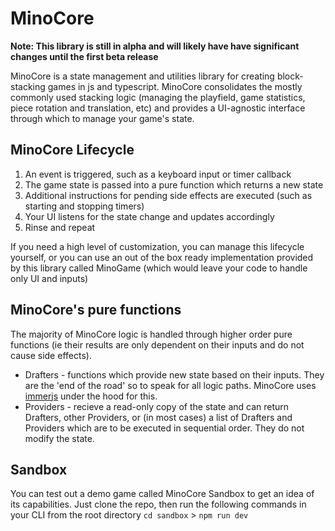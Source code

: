 # MinoCore

**Note: This library is still in alpha and will likely have have significant changes until the first beta release**

MinoCore is a state management and utilities library for creating block-stacking games in js and typescript. MinoCore consolidates the mostly commonly used stacking logic (managing the playfield, game statistics, piece rotation and translation, etc) and provides a UI-agnostic interface through which to manage your game's state.

## MinoCore Lifecycle
1. An event is triggered, such as a keyboard input or timer callback
2. The game state is passed into a pure function which returns a new state
3. Additional instructions for pending side effects are executed (such as starting and stopping timers)
4. Your UI listens for the state change and updates accordingly
5. Rinse and repeat

If you need a high level of customization, you can manage this lifecycle yourself, or you can use an out of the box ready implementation provided by this library called MinoGame (which would leave your code to handle only UI and inputs)

## MinoCore's pure functions

The majority of MinoCore logic is handled through higher order pure functions (ie their results are only dependent on their inputs and do not cause side effects).
- Drafters - functions which provide new state based on their inputs. They are the 'end of the road' so to speak for all logic paths. MinoCore uses [immerjs](https://github.com/immerjs/immer) under the hood for this.
- Providers - recieve a read-only copy of the state and can return Drafters, other Providers, or (in most cases) a list of Drafters and Providers which are to be executed in sequential order. They do not modify the state.

## Sandbox

You can test out a demo game called MinoCore Sandbox to get an idea of its capabilities. Just clone the repo, then run the following commands in your CLI from the root directory `cd sandbox` > `npm run dev`